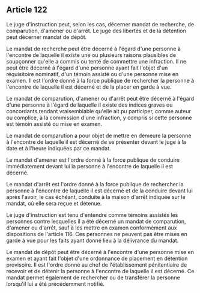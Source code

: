 Article 122
----
Le juge d'instruction peut, selon les cas, décerner mandat de recherche, de
comparution, d'amener ou d'arrêt. Le juge des libertés et de la détention peut
décerner mandat de dépôt.

Le mandat de recherche peut être décerné à l'égard d'une personne à l'encontre
de laquelle il existe une ou plusieurs raisons plausibles de soupçonner qu'elle
a commis ou tenté de commettre une infraction. Il ne peut être décerné à l'égard
d'une personne ayant fait l'objet d'un réquisitoire nominatif, d'un témoin
assisté ou d'une personne mise en examen. Il est l'ordre donné à la force
publique de rechercher la personne à l'encontre de laquelle il est décerné et de
la placer en garde à vue.

Le mandat de comparution, d'amener ou d'arrêt peut être décerné à l'égard d'une
personne à l'égard de laquelle il existe des indices graves ou concordants
rendant vraisemblable qu'elle ait pu participer, comme auteur ou complice, à la
commission d'une infraction, y compris si cette personne est témoin assisté ou
mise en examen.

Le mandat de comparution a pour objet de mettre en demeure la personne à
l'encontre de laquelle il est décerné de se présenter devant le juge à la date
et à l'heure indiquées par ce mandat.

Le mandat d'amener est l'ordre donné à la force publique de conduire
immédiatement devant lui la personne à l'encontre de laquelle il est décerné.

Le mandat d'arrêt est l'ordre donné à la force publique de rechercher la
personne à l'encontre de laquelle il est décerné et de la conduire devant lui
après l'avoir, le cas échéant, conduite à la maison d'arrêt indiquée sur le
mandat, où elle sera reçue et détenue.

Le juge d'instruction est tenu d'entendre comme témoins assistés les personnes
contre lesquelles il a été décerné un mandat de comparution, d'amener ou
d'arrêt, sauf à les mettre en examen conformément aux dispositions de l'article
116. Ces personnes ne peuvent pas être mises en garde à vue pour les faits ayant
donné lieu à la délivrance du mandat.

Le mandat de dépôt peut être décerné à l'encontre d'une personne mise en examen
et ayant fait l'objet d'une ordonnance de placement en détention provisoire. Il
est l'ordre donné au chef de l'établissement pénitentiaire de recevoir et de
détenir la personne à l'encontre de laquelle il est décerné. Ce mandat permet
également de rechercher ou de transférer la personne lorsqu'il lui a été
précédemment notifié.
